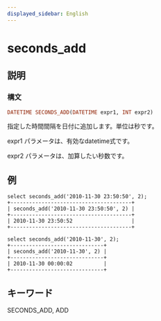 ```yaml
---
displayed_sidebar: English
---
```


# seconds_add

## 説明

### 構文

```Haskell
DATETIME SECONDS_ADD(DATETIME expr1, INT expr2)
```

指定した時間間隔を日付に追加します。単位は秒です。

expr1 パラメータは、有効なdatetime式です。

expr2 パラメータは、加算したい秒数です。

## 例

```Plain Text
select seconds_add('2010-11-30 23:50:50', 2);
+---------------------------------------+
| seconds_add('2010-11-30 23:50:50', 2) |
+---------------------------------------+
| 2010-11-30 23:50:52                   |
+---------------------------------------+

select seconds_add('2010-11-30', 2);
+------------------------------+
| seconds_add('2010-11-30', 2) |
+------------------------------+
| 2010-11-30 00:00:02          |
+------------------------------+
```

## キーワード

SECONDS_ADD, ADD
